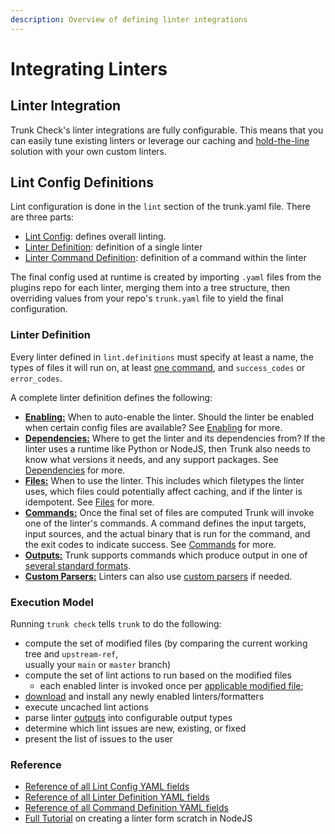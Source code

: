 ```yaml
---
description: Overview of defining linter integrations
---
```


# Integrating Linters

## Linter Integration

Trunk Check's linter integrations are fully configurable. This means that you can easily tune existing linters or leverage our caching and [hold-the-line](../../reference/under-the-hood.md#hold-the-line) solution with your own custom linters.

## Lint Config Definitions

Lint configuration is done in the `lint` section of the trunk.yaml file. There are three parts:

* [Lint Config](reference/lint-config.md): defines overall linting.
* [Linter Definition](reference/linter-definition.md): definition of a single linter
* [Linter Command Definition](commands/definition.md): definition of a command within the linter

The final config used at runtime is created by importing `.yaml` files from the plugins repo for each linter, merging them into a tree structure, then overriding values from your repo's `trunk.yaml` file to yield the final configuration.

### Linter Definition

Every linter defined in `lint.definitions` must specify at least a name, the types of files it will run on, at least [one command](commands/), and `success_codes` or `error_codes`.

A complete linter definition defines the following:

* [**Enabling:**](enabling.md) When to auto-enable the linter. Should the linter be enabled when certain config files are available? See [Enabling](enabling.md) for more.
* [**Dependencies:**](dependencies.md) Where to get the linter and its dependencies from? If the linter uses a runtime like Python or NodeJS, then Trunk also needs to know what versions it needs, and any support packages. See [Dependencies](dependencies.md) for more.
* [**Files:**](files.md) When to use the linter. This includes which filetypes the linter uses, which files could potentially affect caching, and if the linter is idempotent. See [Files](files.md) for more.
* [**Commands:**](commands/) Once the final set of files are computed Trunk will invoke one of the linter's commands. A command defines the input targets, input sources, and the actual binary that is run for the command, and the exit codes to indicate success. See [Commands](commands/) for more.
* [**Outputs:**](commands/output-types.md) Trunk supports commands which produce output in one of [several standard formats](commands/output-types.md#output-types).
* [**Custom Parsers:**](commands/custom-parsers.md) Linters can also use [custom parsers](commands/custom-parsers.md) if needed.

### Execution Model

Running `trunk check` tells `trunk` to do the following:

* compute the set of modified files (by comparing the current working tree and `upstream-ref`,\
  usually your `main` or `master` branch)
* compute the set of lint actions to run based on the modified files
  * each enabled linter is invoked once per [applicable modified file](files.md#applicable-filetypes);
* [download](dependencies.md) and install any newly enabled linters/formatters
* execute uncached lint actions
* parse linter [outputs](commands/output-types.md) into configurable output types
* determine which lint issues are new, existing, or fixed
* present the list of issues to the user

### Reference

* [Reference of all Lint Config YAML fields](reference/lint-config.md)
* [Reference of all Linter Definition YAML fields](reference/linter-definition.md)
* [Reference of all Command Definition YAML fields](commands/definition.md)
* [Full Tutorial](https://trunk.io/blog/integrating-your-own-custom-tools-with-trunk-check) on creating a linter form scratch in NodeJS
